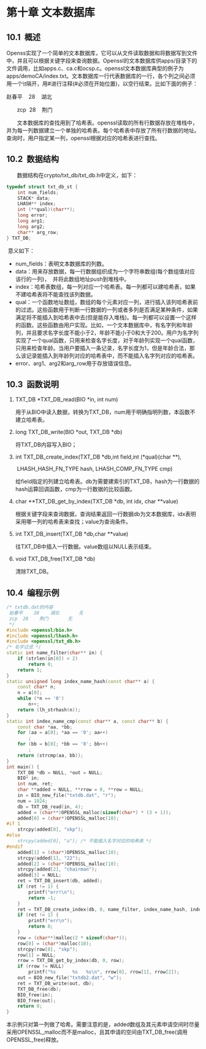 # 第十章 文本数据库

## 10.1  概述

​	Openss实现了一个简单的文本数据库，它可以从文件读取数据和将数据写到文件中，并且可以根据关键字段来查询数据。Openssl的文本数据库供apps/目录下的文件调用，比如apps.c、ca.c和ocsp.c。openssl文本数据库典型的例子为apps/demoCA/index.txt。文本数据库一行代表数据库的一行，各个列之间必须用一个\t隔开，用#进行注释(#必须在开始位置)，以空行结束。比如下面的例子：

赵春平    28    湖北

       zcp  28    荆门

       文本数据库的查找用到了哈希表。openssl读取的所有行数据存放在堆栈中，并为每一列数据建立一个单独的哈希表。每个哈希表中存放了所有行数据的地址。查询时，用户指定某一列，openssl根据对应的哈希表进行查找。

## 10.2  数据结构

       数据结构在crypto/txt_db/txt_db.h中定义，如下：

```cpp
typedef struct txt_db_st {
    int num_fields;
    STACK* data;
    LHASH** index;
    int (**qual)(char**);
    long error;
    long arg1;
    long arg2;
    char** arg_row;
} TXT_DB;
```

 意义如下：

* num_fields：表明文本数据库的列数。
* data：用来存放数据，每一行数据组织成为一个字符串数组(每个数组值对应该行的一列)，  并将此数组地址push到堆栈中。
* index：哈希表数组，每一列对应一个哈希表。每一列都可以建哈希表，如果不建哈希表将不能查找该列数据。
* qual：一个函数地址数组，数组的每个元素对应一列，进行插入该列哈希表前的过滤。这些函数用于判断一行数据的一列或者多列是否满足某种条件，如果满足将不能插入到哈希表中去(但是能存入堆栈)。每一列都可以设置一个这样的函数。这些函数由用户实现。比如，一个文本数据库中，有名字列和年龄列，并且要求名字长度不能小于2，年龄不能小于0和大于200。用户为名字列实现了一个qual函数，只用来检查名字长度，对于年龄列实现一个qual函数，只用来检查年龄。当用户要插入一条记录，名字长度为1，但是年龄合法，那么该记录能插入到年龄列对应的哈希表中，而不能插入名字列对应的哈希表。
* error、arg1、arg2和arg_row用于存放错误信息。

## 10.3  函数说明

1. TXT_DB *TXT_DB_read(BIO *in, int num)

   用于从BIO中读入数据，转换为TXT_DB，num用于明确指明列数，本函数不建立哈希表。

2. long TXT_DB_write(BIO *out, TXT_DB *db)

   将TXT_DB内容写入BIO；

3. int TXT_DB_create_index(TXT_DB *db,int field,int (*qual)(char **),

   ​			LHASH_HASH_FN_TYPE hash, LHASH_COMP_FN_TYPE cmp)

   给field指定的列建立哈希表。db为需要建索引的TXT_DB，hash为一行数据的hash运算回调函数，cmp为一行数据的比较函数。

4. char **TXT_DB_get_by_index(TXT_DB *db, int idx, char **value)

   根据关键字段来查询数据，查询结果返回一行数据db为文本数据库，idx表明采用哪一列的哈希表来查找；value为查询条件。

5. int TXT_DB_insert(TXT_DB *db,char **value)

   往TXT_DB中插入一行数据。value数组以NULL表示结束。


6. void TXT_DB_free(TXT_DB *db)

   清除TXT_DB。

## 10.4  编程示例

```cpp
/* txtdb.dat的内容
 赵春平    28    湖北       无
 zcp  28    荆门       无
 */
#include <openssl/bio.h>
#include <openssl/lhash.h>
#include <openssl/txt_db.h>
/* 名字过滤 */
static int name_filter(char** in) {
    if (strlen(in[0]) < 2)
        return 0;
    return 1;
}
static unsigned long index_name_hash(const char** a) {
    const char* n;
    n = a[0];
    while (*n == '0')
        n++;
    return (lh_strhash(n));
}
static int index_name_cmp(const char** a, const char** b) {
    const char *aa, *bb;
    for (aa = a[0]; *aa == '0'; aa++)
        ;
    for (bb = b[0]; *bb == '0'; bb++)
        ;
    return (strcmp(aa, bb));
}
int main() {
    TXT_DB *db = NULL, *out = NULL;
    BIO* in;
    int num, ret;
    char **added = NULL, **rrow = 0, **row = NULL;
    in = BIO_new_file("txtdb.dat", "r");
    num = 1024;
    db = TXT_DB_read(in, 4);
    added = (char**)OPENSSL_malloc(sizeof(char*) * (3 + 1));
    added[0] = (char*)OPENSSL_malloc(10);
#if 1
    strcpy(added[0], "skp");
#else
    strcpy(added[0], "a"); /* 不能插入名字对应的哈希表 */
#endif
    added[1] = (char*)OPENSSL_malloc(10);
    strcpy(added[1], "22");
    added[2] = (char*)OPENSSL_malloc(10);
    strcpy(added[2], "chairman");
    added[3] = NULL;
    ret = TXT_DB_insert(db, added);
    if (ret != 1) {
        printf("err!\n");
        return -1;
    }
    ret = TXT_DB_create_index(db, 0, name_filter, index_name_hash, index_name_cmp);
    if (ret != 1) {
        printf("err\n");
        return 0;
    }
    row = (char**)malloc(2 * sizeof(char*));
    row[0] = (char*)malloc(10);
    strcpy(row[0], "skp");
    row[1] = NULL;
    rrow = TXT_DB_get_by_index(db, 0, row);
    if (rrow != NULL)
        printf("%s      %s   %s\n", rrow[0], rrow[1], rrow[2]);
    out = BIO_new_file("txtdb2.dat", "w");
    ret = TXT_DB_write(out, db);
    TXT_DB_free(db);
    BIO_free(in);
    BIO_free(out);
    return 0;
}
```

​	本示例只对第一列做了哈希。需要注意的是，added数组及其元素申请空间时尽量采用OPENSSL_malloc而不是malloc，且其申请的空间由TXT_DB_free(调用OPENSSL_free)释放。